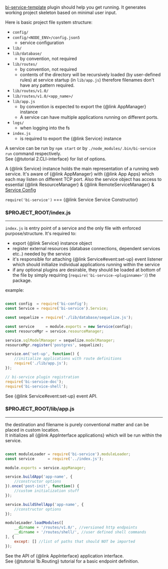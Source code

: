 
[bi-service-template](https://github.com/BohemiaInteractive/bi-service-template) plugin should help you get running. It generates working project skeleton based on minimal user input.  

Here is basic project file system structure:

- `config/`
- `config/<NODE_ENV>/config.json5`
    - service configuration
- `lib/`
- `lib/database/`
    - by convention, not required
- `lib/routes/`
    - by convention, not required
    - contents of the directory will be recursively loaded (by user-defined rules) at service startup (in `lib/app.js`) therefore filenames don't have any pattern required.
- `lib/routes/v1.0/`
- `lib/routes/v1.0/<app_name>/`
- `lib/app.js`
    - by convention is expected to export the {@link AppManager} instance
    - A service can have multiple applications running on different ports.
- `logs/`
    - when logging into the fs
- `index.js`
    - is required to export the {@link Service} instance


A service can be run by `npm start` or by `./node_modules/.bin/bi-service run` command respectively.  
See {@tutorial 2.CLI-interface} for list of options.  

A {@link Service} instance holds the main representation of a running web service. It's aware of {@link AppManager} with {@link App Apps} which each may listen on different TCP port. Also the service object has access to essential {@link ResourceManager} & {@link RemoteServiceManager} & [Service Config](https://github.com/BohemiaInteractive/bi-config)  

`require('bi-service')` === {@link Service Service Constructor}  

### $PROJECT_ROOT/index.js
--------------------------

`index.js` is entry point of a service and the only file with enforced purpose/structure. It's required to:  
* export {@link Service} instance object
* register external resources (database connections, dependent services etc..) needed by the service
* it's responsible for attaching {@link  Service#event:set-up} event listener which should initialize individual applications running within the service
* if any optional plugins are desirable, they should be loaded at bottom of the file by simply requiring (`require('bi-service-<pluginname>')`) the package.


example:  

```javascript

const config  = require('bi-config');
const Service = require('bi-service').Service;

const sequelize = require('./lib/database/sequelize.js');

const service     = module.exports = new Service(config);
const resourceMgr = service.resourceManager;

service.sqlModelManager = sequelize.modelManager;
resourceMgr.register('postgres', sequelize);

service.on('set-up', function() {
    //initialize applications with route definitions
    require('./lib/app.js');
});

// bi-service plugin registration
require('bi-service-doc');
require('bi-service-shell');
```

See {@link Service#event:set-up} event API.  


### $PROJECT_ROOT/lib/app.js
----------------------------
the destination and filename is purely conventional matter and can be placed in custom location.  
It initializes all {@link AppInterface applications} which will be run within the service.

```javascript

const moduleLoader = require('bi-service').moduleLoader;
const service      = require('../index.js');

module.exports = service.appManager;

service.buildApp('app-name', {
    //constructor options
}).once('post-init', function() {
    //custom initialization stuff
});

service.buildShellApp('app-name', {
    //constructor options
});

moduleLoader.loadModules([
    __dirname + '/routes/v1.0/', //versioned http endpoints
    __dirname + '/routes/shell/', //user defined shell commands
], {
    except: [] //list of paths that should NOT be imported
});
```

See the API of {@link AppInterface} application interface.  
See {@tutorial 1b.Routing} tutorial for a basic endpoint definition.
